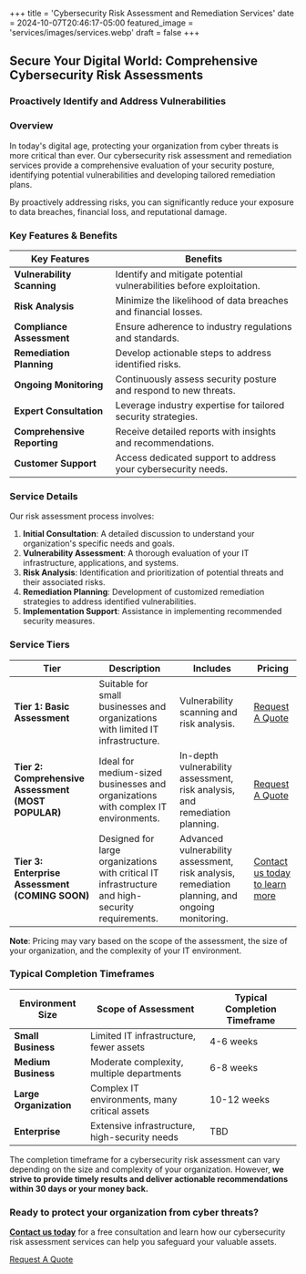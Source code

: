 +++
title = 'Cybersecurity Risk Assessment and Remediation Services'
date = 2024-10-07T20:46:17-05:00
featured_image = 'services/images/services.webp'
draft = false
+++

## Secure Your Digital World: Comprehensive Cybersecurity Risk Assessments

### Proactively Identify and Address Vulnerabilities

### Overview

In today's digital age, protecting your organization from cyber threats is more critical than ever. Our cybersecurity risk assessment and remediation services provide a comprehensive evaluation of your security posture, identifying potential vulnerabilities and developing tailored remediation plans.

By proactively addressing risks, you can significantly reduce your exposure to data breaches, financial loss, and reputational damage.

### Key Features & Benefits

| **Key Features**                             | **Benefits**                                                      |
|----------------------------------------------|------------------------------------------------------------------|
| **Vulnerability Scanning**                   | Identify and mitigate potential vulnerabilities before exploitation. |
| **Risk Analysis**                            | Minimize the likelihood of data breaches and financial losses.   |
| **Compliance Assessment**                    | Ensure adherence to industry regulations and standards.          |
| **Remediation Planning**                     | Develop actionable steps to address identified risks.           |
| **Ongoing Monitoring**                       | Continuously assess security posture and respond to new threats. |
| **Expert Consultation**                      | Leverage industry expertise for tailored security strategies.    |
| **Comprehensive Reporting**                  | Receive detailed reports with insights and recommendations.      |
| **Customer Support**                         | Access dedicated support to address your cybersecurity needs.    |

### Service Details

Our risk assessment process involves:

1. **Initial Consultation**: A detailed discussion to understand your organization's specific needs and goals.
2. **Vulnerability Assessment**: A thorough evaluation of your IT infrastructure, applications, and systems.
3. **Risk Analysis**: Identification and prioritization of potential threats and their associated risks.
4. **Remediation Planning**: Development of customized remediation strategies to address identified vulnerabilities.
5. **Implementation Support**: Assistance in implementing recommended security measures.

### Service Tiers

| **Tier**                                         | **Description**                                                                                                        | **Includes**                                                              | **Pricing**                                                            |
|--------------------------------------------------|------------------------------------------------------------------------------------------------------------------------|---------------------------------------------------------------------------|------------------------------------------------------------------------|
| **Tier 1: Basic Assessment**                     | Suitable for small businesses and organizations with limited IT infrastructure.                                         | Vulnerability scanning and risk analysis.                                 | [Request A Quote](https://www.cybersecurityos.net/contact/)            |
| **Tier 2: Comprehensive Assessment (MOST POPULAR)** | Ideal for medium-sized businesses and organizations with complex IT environments.                                       | In-depth vulnerability assessment, risk analysis, and remediation planning.| [Request A Quote](https://www.cybersecurityos.net/contact/)            |
| **Tier 3: Enterprise Assessment (COMING SOON)**  | Designed for large organizations with critical IT infrastructure and high-security requirements.                        | Advanced vulnerability assessment, risk analysis, remediation planning, and ongoing monitoring. | [Contact us today to learn more](https://www.cybersecurityos.net/) |

**Note**: Pricing may vary based on the scope of the assessment, the size of your organization, and the complexity of your IT environment.

### Typical Completion Timeframes

| **Environment Size**   | **Scope of Assessment**                        | **Typical Completion Timeframe**   |
|------------------------|------------------------------------------------|------------------------------------|
| **Small Business**     | Limited IT infrastructure, fewer assets       | 4-6 weeks                          |
| **Medium Business**    | Moderate complexity, multiple departments      | 6-8 weeks                          |
| **Large Organization** | Complex IT environments, many critical assets  | 10-12 weeks                          |
| **Enterprise**         | Extensive infrastructure, high-security needs  | TBD                          |

The completion timeframe for a cybersecurity risk assessment can vary depending on the size and complexity of your organization. However, **we strive to provide timely results and deliver actionable recommendations within 30 days or your money back.**

### Ready to protect your organization from cyber threats?

 **[Contact us today](https://www.cybersecurityos.net/)** for a free consultation and learn how our cybersecurity risk assessment services can help you safeguard your valuable assets.

[Request A Quote](https://www.cybersecurityos.net/)
